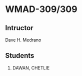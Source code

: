 <h1>WMAD-309/309</h1>

<h2>Intructor</h2>
Dave H. Medrano

<h2>Students</h2>
<ol>
    <li>DAWAN, CHETLIE</li>
</ol>